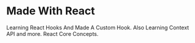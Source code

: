 # Made With React
Learning React Hooks And Made A Custom Hook. Also Learning Context API and more. React Core Concepts.